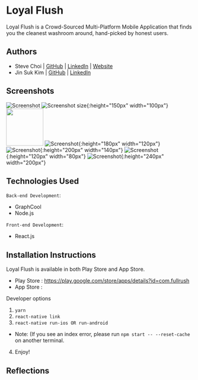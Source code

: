 # Loyal Flush

Loyal Flush is a Crowd-Sourced Multi-Platform Mobile Application that finds you the cleanest washroom around, hand-picked by honest users.

## Authors

- Steve Choi | [GitHub](https://github.com/stevechoiio) | [LinkedIn](https://www.linkedin.com/in/stevechoi93/) | [Website](choisteve.com)
- Jin Suk Kim | [GitHub](https://github.com/jinsukkim94) | [LinkedIn](https://www.linkedin.com/in/jinsukkim94//)

## Screenshots

![Screenshot](./client/js/assets/screenshots/ad_1.jpg)
![Screenshot size](./client/js/assets/screenshots/screenshot1.png){:height="150px" width="100px"}
<img src="./client/js/assets/screenshots/screenshot1.png" width="100" height="100">
![Screenshot](./client/js/assets/screenshots/screenshot2.png){:height="180px" width="120px"}
![Screenshot](./client/js/assets/screenshots/screenshot3.png){:height="200px" width="140px"}
![Screenshot](./client/js/assets/screenshots/screenshot4.png){:height="120px" width="80px"}
![Screenshot](./client/js/assets/screenshots/screenshot5.png){:height="240px" width="200px"}

## Technologies Used

`Back-end Development`:

- GraphCool
- Node.js

`Front-end Development`:

- React.js

## Installation Instructions
Loyal Flush is available in both Play Store and App Store.

- Play Store : https://play.google.com/store/apps/details?id=com.fullrush
- App Store : 

Developer options

1. ```yarn```
2. ```react-native link```
3. ```react-native run-ios OR run-android```

- Note: (If you see an index error, please run ```npm start -- --reset-cache``` on another terminal.

4. Enjoy!

## Reflections

